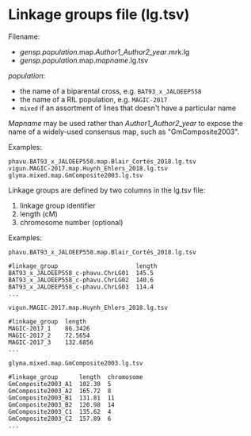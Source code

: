 # Linkage groups file (lg.tsv)

Filename:
- *gensp.population*.map.*Author1_Author2_year*.mrk.lg
- *gensp.population*.map.*mapname*.lg.tsv

*population*:
- the name of a biparental cross, e.g. `BAT93_x_JALOEEP558`
- the name of a RIL population, e.g. `MAGIC-2017`
- `mixed` if an assortment of lines that doesn't have a particular name

*Mapname* may be used rather than *Author1_Author2_year* to expose the name of a widely-used consensus map, such as "GmComposite2003".

Examples:
```
phavu.BAT93_x_JALOEEP558.map.Blair_Cortés_2018.lg.tsv
vigun.MAGIC-2017.map.Huynh_Ehlers_2018.lg.tsv
glyma.mixed.map.GmComposite2003.lg.tsv
```

Linkage groups are defined by two columns in the lg.tsv file:

1. linkage group identifier
2. length (cM)
3. chromosome number (optional)

Examples:

`phavu.BAT93_x_JALOEEP558.map.Blair_Cortés_2018.lg.tsv`
```
#linkage_group                      length
BAT93_x_JALOEEP558_c-phavu.ChrLG01  145.5
BAT93_x_JALOEEP558_c-phavu.ChrLG02  140.6
BAT93_x_JALOEEP558_c-phavu.ChrLG03  114.4
...
```

`vigun.MAGIC-2017.map.Huynh_Ehlers_2018.lg.tsv`
```
#linkage_group  length
MAGIC-2017_1    86.3426
MAGIC-2017_2    72.5654
MAGIC-2017_3    132.6856
...
```

`glyma.mixed.map.GmComposite2003.lg.tsv`
```
#linkage_group      length  chromosome
GmComposite2003_A1  102.30  5
GmComposite2003_A2  165.72  8
GmComposite2003_B1  131.81  11
GmComposite2003_B2  120.98  14
GmComposite2003_C1  135.62  4
GmComposite2003_C2  157.89  6
...
```
